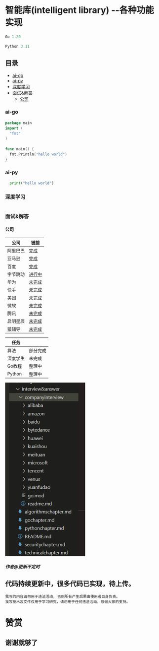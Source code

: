 # 智能库(intelligent library) --各种功能实现
```go
Go 1.20

```

```python
Python 3.11

```

## 目录
  - [ai-go](#ai-go)
  - [ai-py](#ai-py)
  - [深度学习](#深度学习)
  - [面试&解答](#面试&解答)
    - [公司](#公司)


### ai-go
```go
package main
import (
  "fmt"
)

func main() {
  fmt.Println("hello world")
}
```

### ai-py
```python
  print("hello world")
```

### 深度学习
```

```

### 面试&解答
#### 公司
|公司|链接|
|---|---|
|阿里巴巴|[完成](https://github.com/pzspsh/intelligentlibrary/tree/main/interview%26answer/companyinterview/alibaba)|
|亚马逊|[完成](https://github.com/pzspsh/intelligentlibrary/tree/main/interview%26answer/companyinterview/amazon)|
|百度|[完成](https://github.com/pzspsh/intelligentlibrary/tree/main/interview%26answer/companyinterview/baidu)|
|字节跳动|[进行中](https://github.com/pzspsh/intelligentlibrary/tree/main/interview%26answer/companyinterview/bytedance)|
|华为|[未完成](https://github.com/pzspsh/intelligentlibrary/tree/main/interview%26answer/companyinterview/huawei)|
|快手|[未完成](https://github.com/pzspsh/intelligentlibrary/tree/main/interview%26answer/companyinterview/kuaishou)|
|美团|[未完成](https://github.com/pzspsh/intelligentlibrary/tree/main/interview%26answer/companyinterview/meituan)|
|微软|[未完成](https://github.com/pzspsh/intelligentlibrary/tree/main/interview%26answer/companyinterview/microsoft)|
|腾讯|[未完成](https://github.com/pzspsh/intelligentlibrary/tree/main/interview%26answer/companyinterview/tencent)|
|启明星辰|[未完成](https://github.com/pzspsh/intelligentlibrary/tree/main/interview%26answer/companyinterview/venus)|
|猿辅导|[未完成](https://github.com/pzspsh/intelligentlibrary/tree/main/interview%26answer/companyinterview/yuanfudao)|


|任务               |                        |
|-------------------|-----------------------|
|算法               |部分完成                |
|深度学生            |未完成                  |
|Go教程             |整理中                  |
|Python             |整理中                  |

![img](https://github.com/pzspsh/intelligentlibrary/blob/main/images/companyinterview.png)

##### 作者@更新不定时

## 代码持续更新中，很多代码已实现，待上传。
```
我写的内容请勿用于违法活动, 否则所有产生后果由使用者自身负责。
我写技术及文件仅用于学习研究，请勿用于任何违法活动，感谢大家的支持。
```
# 赞赏
## 谢谢就够了